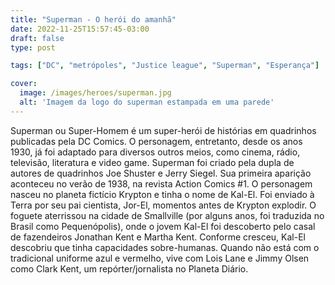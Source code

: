 ```yaml
---
title: "Superman - O herói do amanhã"
date: 2022-11-25T15:57:45-03:00
draft: false
type: post

tags: ["DC", "metrópoles", "Justice league", "Superman", "Esperança"]

cover:
  image: /images/heroes/superman.jpg
  alt: 'Imagem da logo do superman estampada em uma parede'
---
```


Superman ou Super-Homem é um super-herói de histórias em quadrinhos publicadas pela DC Comics. O personagem, entretanto, desde os anos 1930, já foi adaptado para diversos outros meios, como cinema, rádio, televisão, literatura e video game. Superman foi criado pela dupla de autores de quadrinhos Joe Shuster e Jerry Siegel. Sua primeira aparição aconteceu no verão de 1938, na revista Action Comics #1. O personagem nasceu no planeta fictício Krypton e tinha o nome de Kal-El. Foi enviado à Terra por seu pai cientista, Jor-El, momentos antes de Krypton explodir. O foguete aterrissou na cidade de Smallville (por alguns anos, foi traduzida no Brasil como Pequenópolis), onde o jovem Kal-El foi descoberto pelo casal de fazendeiros Jonathan Kent e Martha Kent. Conforme cresceu, Kal-El descobriu que tinha capacidades sobre-humanas. Quando não está com o tradicional uniforme azul e vermelho, vive com Lois Lane e Jimmy Olsen como Clark Kent, um repórter/jornalista no Planeta Diário.